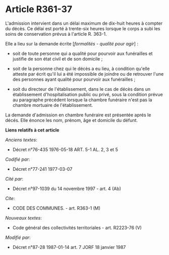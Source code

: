 # Article R361-37

L'admission intervient dans un délai maximum de dix-huit heures à compter du décès. Ce délai est porté à trente-six heures
lorsque le corps a subi les soins de conservation prévus à l'article R. 363-1.

Elle a lieu sur la demande écrite [*formalités - qualité pour agir*] :

- soit de toute personne qui a qualité pour pourvoir aux funérailles et justifie de son état civil et de son domicile ;

- soit de la personne chez qui le décès a eu lieu, à condition qu'elle atteste par écrit qu'il lui a été impossible de
joindre ou de retrouver l'une des personnes ayant qualité pour pourvoir aux funérailles ;

- soit du directeur de l'établissement, dans le cas de décès dans un établissement d'hospitalisation public ou privé, sous la
condition prévue au paragraphe précédent lorsque la chambre funéraire n'est pas la chambre mortuaire de l'établissement.

La demande d'admission en chambre funéraire est présentée aprés le décés. Elle énonce les nom, prénom, âge et domicile du
défunt.

**Liens relatifs à cet article**

_Anciens textes_:

  - Décret n°76-435 1976-05-18 ART. 5-1 AL. 2, 3 et 5

_Codifié par_:

  - Décret n°77-241 1977-03-07

_Cité par_:

  - Décret n°97-1039 du 14 novembre 1997 - art. 4 (Ab)

_Cite_:

  - CODE DES COMMUNES. - art. R363-1 (M)

_Nouveaux textes_:

  - Code général des collectivités territoriales - art. R2223-76 (V)

_Modifié par_:

  - Décret n°87-28 1987-01-14 art. 7 JORF 18 janvier 1987
